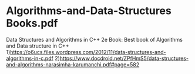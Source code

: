 # Algorithms-and-Data-Structures Books.pdf
Data Structures and Algorithms in C++ 2e Book: 
Best book of Algorithms and Data structure in C++ 
1)https://o6ucs.files.wordpress.com/2012/11/data-structures-and-algorithms-in-c.pdf
2)https://www.docdroid.net/ZPfHmS5/data-structures-and-algorithms-narasimha-karumanchi.pdf#page=582
